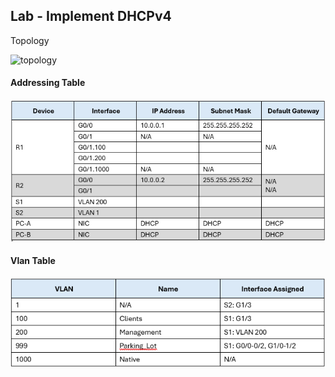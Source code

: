 ## Lab - Implement DHCPv4

Topology

![topology](topology_stp.png)

#### Addressing Table

![address_table](lab_05_addressing.png)


#### Vlan Table

![vlan_table](lab_05_vlans.png)